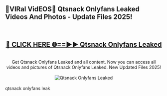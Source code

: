 <h2>🔴VIRal VidEOS🔴 Qtsnack Onlyfans Leaked Videos And Photos - Update Files 2025!</h2>
<br>
<div align="center">
<h2><a href="https://virallinks.top/odZfE0" rel="nofollow">🔴 CLICK HERE 🌐==►► Qtsnack Onlyfans Leaked</a></h2>
<br>
Get Qtsnack Onlyfans Leaked and all content. Now you can access all videos and pictures of Qtsnack Onlyfans Leaked. New Updated Files 2025!
<br>
<br>
<a href="https://virallinks.top/odZfE0" rel="nofollow" data-target="animated-image.originalLink"><img src="https://i.imgur.com/dJHk4Zq.gif)" alt="Qtsnack Onlyfans Leaked" style="max-width: 100%; display: inline-block;" data-target="animated-image.originalImage"></a>
</div>
<br>
qtsnack onlyfans leak